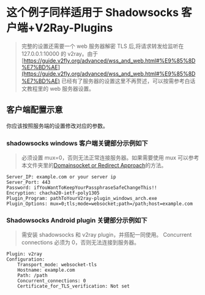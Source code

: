 # 这个例子同样适用于 Shadowsocks 客户端+V2Ray-Plugins

> 完整的设置还需要一个 web 服务器解密 TLS 后,将请求转发给监听在 127.0.0.1:10000 的 v2ray。由于 [https://guide.v2fly.org/advanced/wss_and_web.html#%E9%85%8D%E7%BD%AE](https://guide.v2fly.org/advanced/wss_and_web.html#%E9%85%8D%E7%BD%AE) 已经有了服务器的设置这里不再赘述，可以按需参考白话文教程里的 web 服务器设置。

## 客户端配置示意

你应该按照服务端的设置修改对应的参数。

### shadowsocks windows 客户端关键部分示例如下

> 必须设置 mux=0，否则无法正常连接服务器。如果需要使用 mux 可以参考本文件夹里的[Domainsocket or Redirect Approach](./Domainsocket-or-Redirect-Approach/)的方法。

```properties
Server_IP: example.com or your server ip
Server_Port: 443
Password: ifYouWantToKeepYourPassphraseSafeChangeThis!!
Encryption: chacha20-ietf-poly1305
Plugin_Program: pathToYourV2ray-plugin_windows_arch.exe
Plugin_Options: mux=0;tls;mode=websocket;path=/path;host=example.com
```

### Shadowsocks Android plugin 关键部分示例如下

> 需安装 shadowsocks 和 v2ray plugin，并搭配一同使用。
> Concurrent connections 必须为 0，否则无法连接到服务器。

```properties
Plugin: v2ray
Configuration:
    Transport_mode: websocket-tls
    Hostname: example.com
    Path: /path
    Concurrent_connections: 0
    Certificate_for_TLS_verification: Not set
```
